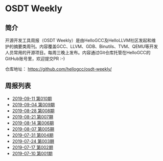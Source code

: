 # OSDT Weekly

## 简介

开源开发工具周报（OSDT Weekly）是由HelloGCC及HelloLLVM社区发起和维护的摘要类周刊。内容覆盖GCC、LLVM、GDB、Binutils、TVM、QEMU等开发人员常用的开源项目。每周三晚上发布。内容通过Git仓库托管在HelloGCC的GitHub账号里，欢迎提交PR :-)

仓库地址： https://github.com/hellogcc/osdt-weekly/

## 周报列表

- [2019-09-11 第010期](weekly/2019-09-11.md)
- [2019-09-04 第009期](weekly/2019-09-04.md)
- [2019-08-28 第008期](weekly/2019-08-28.md)
- [2019-08-21 第007期](weekly/2019-08-21.md)
- [2019-08-14 第006期](weekly/2019-08-14.md)
- [2019-08-07 第005期](weekly/2019-08-07.md)
- [2019-07-31 第004期](weekly/2019-07-31.md)
- [2019-07-24 第003期](weekly/2019-07-24.md)
- [2019-07-17 第002期](weekly/2019-07-17.md)
- [2019-07-10 第001期](weekly/2019-07-10.md)
